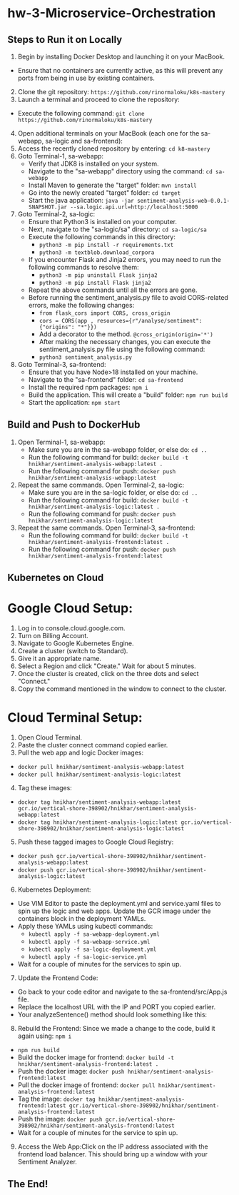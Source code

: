 # hw-3-Microservice-Orchestration

## Steps to Run it on Locally

1. Begin by installing Docker Desktop and launching it on your MacBook.
 - Ensure that no containers are currently active, as this will prevent any ports from being in use by existing containers.
2. Clone the git repository: `https://github.com/rinormaloku/k8s-mastery`
3. Launch a terminal and proceed to clone the repository:
 - Execute the following command: `git clone https://github.com/rinormaloku/k8s-mastery`
4. Open additional terminals on your MacBook (each one for the sa-webapp, sa-logic and sa-frontend):
5. Access the recently cloned repository by entering: `cd k8-mastery`
6. Goto Terminal-1, sa-webapp:
   - Verify that JDK8 is installed on your system.
   - Navigate to the "sa-webapp" directory using the command: `cd sa-webapp`
   - Install Maven to generate the "target" folder: `mvn install`
   - Go into the newly created "target" folder: `cd target`
   - Start the java application: `java -jar sentiment-analysis-web-0.0.1-SNAPSHOT.jar --sa.logic.api.url=http://localhost:5000 `
7. Goto Terminal-2, sa-logic:
   - Ensure that Python3 is installed on your computer.
   - Next, navigate to the "sa-logic/sa" directory: `cd sa-logic/sa`
   - Execute the following commands in this directory:
       - `python3 -m pip install -r requirements.txt`
       - `python3 -m textblob.download_corpora`
   - If you encounter Flask and Jinja2 errors, you may need to run the following commands to resolve them:
       - `python3 -m pip uninstall Flask jinja2`
       - `python3 -m pip install Flask jinja2`
   - Repeat the above commands until all the errors are gone.
   - Before running the sentiment_analysis.py file to avoid CORS-related errors, make the following changes:
       - `from flask_cors import CORS, cross_origin`
       - `cors = CORS(app , resources={r"/analyse/sentiment": {"origins": "*"}})`
       - Add a decorator to the method. `@cross_origin(origin='*')`
       - After making the necessary changes, you can execute the sentiment_analysis.py file using the following command:
       - `python3 sentiment_analysis.py`
8. Goto Terminal-3, sa-frontend:
   - Ensure that you have Node>18 installed on your machine.
   - Navigate to the "sa-frontend" folder: `cd sa-frontend`
   - Install the required npm packages: `npm i`
   - Build the application. This will create a "build" folder: `npm run build`
   - Start the application: `npm start`

## Build and Push to DockerHub

1. Open Terminal-1, sa-webapp:
   - Make sure you are in the sa-webapp folder, or else do: `cd ..`
   - Run the following command for build: `docker build -t hnikhar/sentiment-analysis-webapp:latest .`
   - Run the following command for push: `docker push hnikhar/sentiment-analysis-webapp:latest`
2. Repeat the same commands. Open Terminal-2, sa-logic:
   - Make sure you are in the sa-logic folder, or else do: `cd ..`
   - Run the following command for build: `docker build -t hnikhar/sentiment-analysis-logic:latest .`
   - Run the following command for push: `docker push hnikhar/sentiment-analysis-logic:latest`
3. Repeat the same commands. Open Terminal-3, sa-frontend:
   - Run the following command for build: `docker build -t hnikhar/sentiment-analysis-frontend:latest .`
   - Run the following command for push: `docker push hnikhar/sentiment-analysis-frontend:latest`

## Kubernetes on Cloud

# Google Cloud Setup:
1. Log in to console.cloud.google.com.
2. Turn on Billing Account.
3. Navigate to Google Kubernetes Engine.
4. Create a cluster (switch to Standard).
5. Give it an appropriate name.
6. Select a Region and click "Create." Wait for about 5 minutes.
7. Once the cluster is created, click on the three dots and select "Connect."
8. Copy the command mentioned in the window to connect to the cluster.

# Cloud Terminal Setup:
1. Open Cloud Terminal.
2. Paste the cluster connect command copied earlier.
3. Pull the web app and logic Docker images:
  - `docker pull hnikhar/sentiment-analysis-webapp:latest`
  - `docker pull hnikhar/sentiment-analysis-logic:latest`
4. Tag these images:
  - `docker tag hnikhar/sentiment-analysis-webapp:latest gcr.io/vertical-shore-398902/hnikhar/sentiment-analysis-webapp:latest`
  - `docker tag hnikhar/sentiment-analysis-logic:latest gcr.io/vertical-shore-398902/hnikhar/sentiment-analysis-logic:latest`
5. Push these tagged images to Google Cloud Registry:
  - `docker push gcr.io/vertical-shore-398902/hnikhar/sentiment-analysis-webapp:latest`
  - `docker push gcr.io/vertical-shore-398902/hnikhar/sentiment-analysis-logic:latest`
6. Kubernetes Deployment:
  - Use VIM Editor to paste the deployment.yml and service.yaml files to spin up the logic and web apps. Update the GCR image under the containers block in the deployment YAMLs.
  - Apply these YAMLs using kubectl commands:
    - `kubectl apply -f sa-webapp-deployment.yml`
    - `kubectl apply -f sa-webapp-service.yml`
    - `kubectl apply -f sa-logic-deployment.yml`
    - `kubectl apply -f sa-logic-service.yml`
  - Wait for a couple of minutes for the services to spin up.
7. Update the Frontend Code:
  - Go back to your code editor and navigate to the sa-frontend/src/App.js file.
  - Replace the localhost URL with the IP and PORT you copied earlier.
  - Your analyzeSentence() method should look something like this:
8. Rebuild the Frontend: Since we made a change to the code, build it again using: `npm i`
  - `npm run build`
  - Build the docker image for frontend: `docker build -t hnikhar/sentiment-analysis-frontend:latest .`
  - Push the docker image: `docker push hnikhar/sentiment-analysis-frontend:latest`
  - Pull the docker image of frontend: `docker pull hnikhar/sentiment-analysis-frontend:latest`
  - Tag the image: `docker tag hnikhar/sentiment-analysis-frontend:latest gcr.io/vertical-shore-398902/hnikhar/sentiment-analysis-frontend:latest`
  - Push the image: `docker push gcr.io/vertical-shore-398902/hnikhar/sentiment-analysis-frontend:latest`
  - Wait for a couple of minutes for the service to spin up.
9. Access the Web App:Click on the IP address associated with the frontend load balancer. This should bring up a window with your Sentiment Analyzer.

##  The End!

